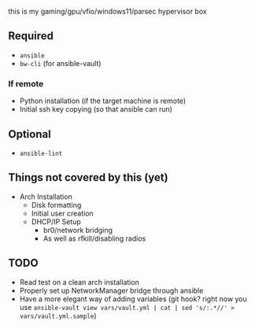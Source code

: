 this is my gaming/gpu/vfio/windows11/parsec hypervisor box

## Required

+ `ansible`
+ `bw-cli` (for ansible-vault)

### If remote

+ Python installation (if the target machine is remote)
+ Initial ssh key copying (so that ansible can run)

## Optional

+ `ansible-lint`
 
## Things not covered by this (yet)

+ Arch Installation
    + Disk formatting
    + Initial user creation
    + DHCP/IP Setup
      + br0/network bridging
      + As well as rfkill/disabling radios

## TODO

+ Read test on a clean arch installation
+ Properly set up NetworkManager bridge through ansible
+ Have a more elegant way of adding variables  (git hook? right now you use `ansible-vault view vars/vault.yml | cat | sed 's/:.*//' > vars/vault.yml.sample`)
